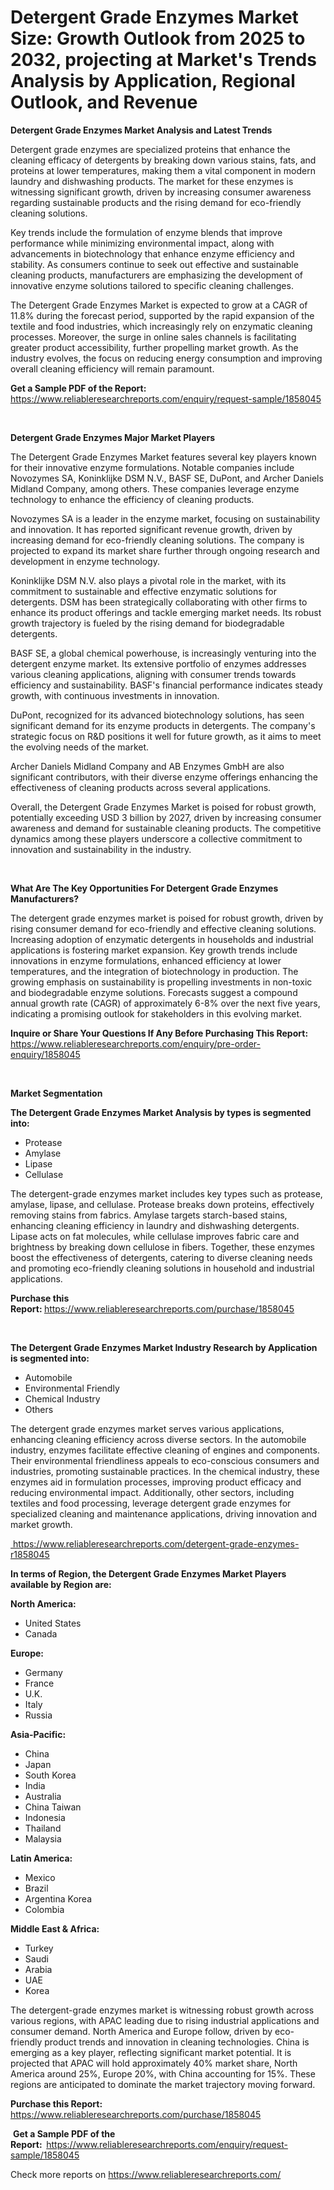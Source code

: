 <p><h1>Detergent Grade Enzymes Market Size: Growth Outlook from 2025 to 2032, projecting at Market's Trends Analysis by Application, Regional Outlook, and Revenue</h1></p><p><strong>Detergent Grade Enzymes Market Analysis and Latest Trends</strong></p>
<p><p>Detergent grade enzymes are specialized proteins that enhance the cleaning efficacy of detergents by breaking down various stains, fats, and proteins at lower temperatures, making them a vital component in modern laundry and dishwashing products. The market for these enzymes is witnessing significant growth, driven by increasing consumer awareness regarding sustainable products and the rising demand for eco-friendly cleaning solutions. </p><p>Key trends include the formulation of enzyme blends that improve performance while minimizing environmental impact, along with advancements in biotechnology that enhance enzyme efficiency and stability. As consumers continue to seek out effective and sustainable cleaning products, manufacturers are emphasizing the development of innovative enzyme solutions tailored to specific cleaning challenges.</p><p>The Detergent Grade Enzymes Market is expected to grow at a CAGR of 11.8% during the forecast period, supported by the rapid expansion of the textile and food industries, which increasingly rely on enzymatic cleaning processes. Moreover, the surge in online sales channels is facilitating greater product accessibility, further propelling market growth. As the industry evolves, the focus on reducing energy consumption and improving overall cleaning efficiency will remain paramount.</p></p>
<p><strong>Get a Sample PDF of the Report:&nbsp;</strong> <a href="https://www.reliableresearchreports.com/enquiry/request-sample/1858045?utm_campaign=2203&utm_medium=2&utm_source=Github&utm_content=ia&utm_term=03022025&utm_id=detergent-grade-enzymes">https://www.reliableresearchreports.com/enquiry/request-sample/1858045</a></p>
<p>&nbsp;</p>
<p><strong>Detergent Grade Enzymes Major Market Players</strong></p>
<p><p>The Detergent Grade Enzymes Market features several key players known for their innovative enzyme formulations. Notable companies include Novozymes SA, Koninklijke DSM N.V., BASF SE, DuPont, and Archer Daniels Midland Company, among others. These companies leverage enzyme technology to enhance the efficiency of cleaning products.</p><p>Novozymes SA is a leader in the enzyme market, focusing on sustainability and innovation. It has reported significant revenue growth, driven by increasing demand for eco-friendly cleaning solutions. The company is projected to expand its market share further through ongoing research and development in enzyme technology.</p><p>Koninklijke DSM N.V. also plays a pivotal role in the market, with its commitment to sustainable and effective enzymatic solutions for detergents. DSM has been strategically collaborating with other firms to enhance its product offerings and tackle emerging market needs. Its robust growth trajectory is fueled by the rising demand for biodegradable detergents.</p><p>BASF SE, a global chemical powerhouse, is increasingly venturing into the detergent enzyme market. Its extensive portfolio of enzymes addresses various cleaning applications, aligning with consumer trends towards efficiency and sustainability. BASF's financial performance indicates steady growth, with continuous investments in innovation.</p><p>DuPont, recognized for its advanced biotechnology solutions, has seen significant demand for its enzyme products in detergents. The company's strategic focus on R&D positions it well for future growth, as it aims to meet the evolving needs of the market.</p><p>Archer Daniels Midland Company and AB Enzymes GmbH are also significant contributors, with their diverse enzyme offerings enhancing the effectiveness of cleaning products across several applications.</p><p>Overall, the Detergent Grade Enzymes Market is poised for robust growth, potentially exceeding USD 3 billion by 2027, driven by increasing consumer awareness and demand for sustainable cleaning products. The competitive dynamics among these players underscore a collective commitment to innovation and sustainability in the industry.</p></p>
<p>&nbsp;</p>
<p><strong>What Are The Key Opportunities For Detergent Grade Enzymes Manufacturers?</strong></p>
<p><p>The detergent grade enzymes market is poised for robust growth, driven by rising consumer demand for eco-friendly and effective cleaning solutions. Increasing adoption of enzymatic detergents in households and industrial applications is fostering market expansion. Key growth trends include innovations in enzyme formulations, enhanced efficiency at lower temperatures, and the integration of biotechnology in production. The growing emphasis on sustainability is propelling investments in non-toxic and biodegradable enzyme solutions. Forecasts suggest a compound annual growth rate (CAGR) of approximately 6-8% over the next five years, indicating a promising outlook for stakeholders in this evolving market.</p></p>
<p><strong>Inquire or Share Your Questions If Any Before Purchasing This Report:</strong> <a href="https://www.reliableresearchreports.com/enquiry/pre-order-enquiry/1858045?utm_campaign=2203&utm_medium=2&utm_source=Github&utm_content=ia&utm_term=03022025&utm_id=detergent-grade-enzymes">https://www.reliableresearchreports.com/enquiry/pre-order-enquiry/1858045</a></p>
<p>&nbsp;</p>
<p><strong>Market Segmentation</strong></p>
<p><strong>The Detergent Grade Enzymes Market Analysis by types is segmented into:</strong></p>
<p><ul><li>Protease</li><li>Amylase</li><li>Lipase</li><li>Cellulase</li></ul></p>
<p><p>The detergent-grade enzymes market includes key types such as protease, amylase, lipase, and cellulase. Protease breaks down proteins, effectively removing stains from fabrics. Amylase targets starch-based stains, enhancing cleaning efficiency in laundry and dishwashing detergents. Lipase acts on fat molecules, while cellulase improves fabric care and brightness by breaking down cellulose in fibers. Together, these enzymes boost the effectiveness of detergents, catering to diverse cleaning needs and promoting eco-friendly cleaning solutions in household and industrial applications.</p></p>
<p><strong>Purchase this Report:&nbsp;</strong><a href="https://www.reliableresearchreports.com/purchase/1858045?utm_campaign=2203&utm_medium=2&utm_source=Github&utm_content=ia&utm_term=03022025&utm_id=detergent-grade-enzymes">https://www.reliableresearchreports.com/purchase/1858045</a></p>
<p>&nbsp;</p>
<p><strong>The Detergent Grade Enzymes Market Industry Research by Application is segmented into:</strong></p>
<p><ul><li>Automobile</li><li>Environmental Friendly</li><li>Chemical Industry</li><li>Others</li></ul></p>
<p><p>The detergent grade enzymes market serves various applications, enhancing cleaning efficiency across diverse sectors. In the automobile industry, enzymes facilitate effective cleaning of engines and components. Their environmental friendliness appeals to eco-conscious consumers and industries, promoting sustainable practices. In the chemical industry, these enzymes aid in formulation processes, improving product efficacy and reducing environmental impact. Additionally, other sectors, including textiles and food processing, leverage detergent grade enzymes for specialized cleaning and maintenance applications, driving innovation and market growth.</p></p>
<p><a href="https://www.reliableresearchreports.com/detergent-grade-enzymes-r1858045?utm_campaign=2203&utm_medium=2&utm_source=Github&utm_content=ia&utm_term=03022025&utm_id=detergent-grade-enzymes">&nbsp;https://www.reliableresearchreports.com/detergent-grade-enzymes-r1858045</a></p>
<p><strong>In terms of Region, the Detergent Grade Enzymes Market Players available by Region are:</strong></p>
<p>
    <p> <strong> North America: </strong>
        <ul>
            <li>United States</li>
            <li>Canada</li>
        </ul>
        </p> 
    <p> <strong> Europe: </strong>
        <ul>
            <li>Germany</li>
            <li>France</li>
            <li>U.K.</li>
            <li>Italy</li>
            <li>Russia</li>
        </ul>
        </p> 
    <p> <strong> Asia-Pacific: </strong>
        <ul>
            <li>China</li>
            <li>Japan</li>
            <li>South Korea</li>
            <li>India</li>
            <li>Australia</li>
            <li>China Taiwan</li>
            <li>Indonesia</li>
            <li>Thailand</li>
            <li>Malaysia</li>
        </ul>
        </p> 
    <p> <strong> Latin America: </strong>
        <ul>
            <li>Mexico</li>
            <li>Brazil</li>
            <li>Argentina Korea</li>
            <li>Colombia</li>
        </ul>
        </p> 
    <p> <strong> Middle East & Africa: </strong>
        <ul>
            <li>Turkey</li>
            <li>Saudi</li>
            <li>Arabia</li>
            <li>UAE</li>
            <li>Korea</li>
        </ul>
    </p>
    </p>
<p><p>The detergent-grade enzymes market is witnessing robust growth across various regions, with APAC leading due to rising industrial applications and consumer demand. North America and Europe follow, driven by eco-friendly product trends and innovation in cleaning technologies. China is emerging as a key player, reflecting significant market potential. It is projected that APAC will hold approximately 40% market share, North America around 25%, Europe 20%, with China accounting for 15%. These regions are anticipated to dominate the market trajectory moving forward.</p></p>
<p><strong>Purchase this Report: </strong><a href="https://www.reliableresearchreports.com/purchase/1858045?utm_campaign=2203&utm_medium=2&utm_source=Github&utm_content=ia&utm_term=03022025&utm_id=detergent-grade-enzymes">https://www.reliableresearchreports.com/purchase/1858045</a></p>
<p>&nbsp;<strong>Get a Sample PDF of the Report:&nbsp;&nbsp;</strong><a href="https://www.reliableresearchreports.com/enquiry/request-sample/1858045?utm_campaign=2203&utm_medium=2&utm_source=Github&utm_content=ia&utm_term=03022025&utm_id=detergent-grade-enzymes">https://www.reliableresearchreports.com/enquiry/request-sample/1858045</a></p>
<p><strong></strong></p>
<p>Check more reports on <a href="https://www.reliableresearchreports.com/?utm_campaign=2203&utm_medium=2&utm_source=Github&utm_content=ia&utm_term=03022025&utm_id=detergent-grade-enzymes">https://www.reliableresearchreports.com/</a></p>